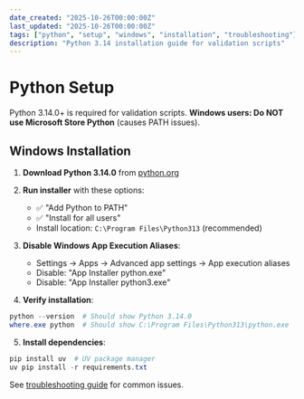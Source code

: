 ```yaml
---
date_created: "2025-10-26T00:00:00Z"
last_updated: "2025-10-26T00:00:00Z"
tags: ["python", "setup", "windows", "installation", "troubleshooting"]
description: "Python 3.14 installation guide for validation scripts"
---
```


# Python Setup

Python 3.14.0+ is required for validation scripts. **Windows users: Do NOT use Microsoft Store Python** (causes PATH issues).

## Windows Installation

1. **Download Python 3.14.0** from [python.org](https://www.python.org/downloads/)
2. **Run installer** with these options:
   - ✅ "Add Python to PATH"
   - ✅ "Install for all users"
   - Install location: `C:\Program Files\Python313` (recommended)

3. **Disable Windows App Execution Aliases**:
   - Settings → Apps → Advanced app settings → App execution aliases
   - Disable: "App Installer python.exe"
   - Disable: "App Installer python3.exe"

4. **Verify installation**:
```powershell
python --version  # Should show Python 3.14.0
where.exe python  # Should show C:\Program Files\Python313\python.exe
```

5. **Install dependencies**:
```powershell
pip install uv  # UV package manager
uv pip install -r requirements.txt
```

See [troubleshooting guide](../docs/python-setup-troubleshooting.md) for common issues.

